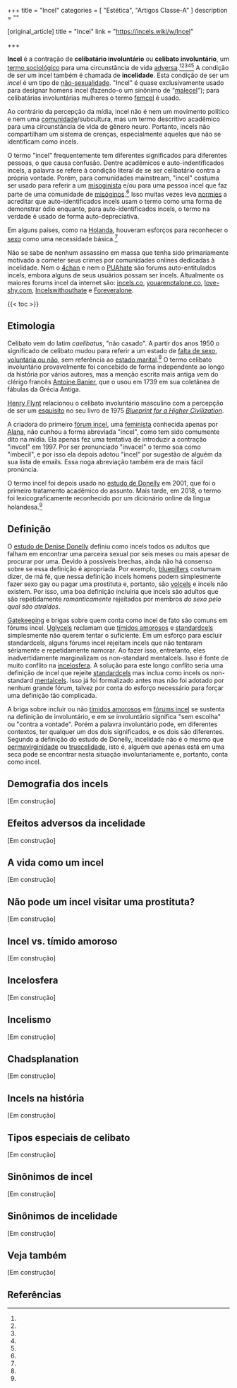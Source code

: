 +++
title = "Incel"
categories = [ "Estética", "Artigos Classe-A" ]
description = ""

[original_article]
title = "Incel"
link = "https://incels.wiki/w/Incel"

+++

**Incel** é a contração de **celibatário involuntário** ou **celibato involuntário**, um [termo sociológico]() para uma circunstância de vida [adversa](/w/efeitos-adversos-da-incelidad).[^1][^2][^3][^4][^5] A condição de ser um incel também é chamada de **incelidade**. Esta condição de ser um *incel* é um tipo de [não-sexualidade](). "Incel" é quase exclusivamente usado para designar homens incel (fazendo-o um sinônimo de "[malecel]()"); para celibatárias involuntárias mulheres o termo [femcel]() é usado.

Ao contrário da percepção da mídia, incel não é nem um movimento político e nem uma [comunidade]()/subcultura, mas um termo descritivo acadêmico para uma circunstância de vida de gênero neuro. Portanto, incels não compartilham um sistema de crenças, especialmente aqueles que não se identificam como incels.

O termo "incel" frequentemente tem diferentes significados para diferentes pessoas, o que causa confusão. Dentre acadêmicos e auto-indentificados incels, a palavra se refere à condição literal de se ser celibatário contra a própria vontade. Porém, para comunidades mainstream, "incel" costuma ser usado para referir a um [misoginista]() e/ou para uma pessoa incel que faz parte de uma comunidade de [misóginos]().[^6] Isso muitas vezes leva [normies]() a acreditar que auto-identificados incels usam o termo como uma forma de demonstrar ódio enquanto, para auto-identificados incels, o termo na verdade é usado de forma auto-depreciativa.

Em alguns países, como na [Holanda](), houveram esforços para reconhecer o [sexo]() como uma necessidade básica.[^7]

Não se sabe de nenhum assassino em massa que tenha sido primariamente motivado a cometer seus crimes por comunidades onlines dedicadas à incelidade. Nem o [4chan]() e nem o [PUAhate]() são forums auto-entitulados incels, embora alguns de seus usuários possam ser incels. Altualmente os maiores forums incel da internet são: [incels.co](), [youarenotalone.co](), [love-shy.com](), [Incelswithouthate]() e [Foreveralone]().

{{< toc >}}

## Etimologia
Celibato vem do latim *caelibatus*, "não casado". A partir dos anos 1950 o significado de celibato mudou para referir a um estado de [falta de sexo](), [voluntária ou não](), sem referência ao [estado marital]().[^8] O termo celibato involuntário provavelmente foi concebido de forma independente ao longo da história por vários autores, mas a menção escrita mais antiga vem do clérigo francês [Antoine Banier](), que o usou em 1739 em sua coletânea de fábulas da Grécia Antiga.

[Henry Flynt]() relacionou o celibato involuntário masculino com a percepção de ser um [esquisito]() no seu livro de 1975 *[Blueprint for a Higher Civilization]()*.

A criadora do primeiro [fórum incel](), uma [feminista]() conhecida apenas por [Alana](), não cunhou a forma abreviada "incel", como tem sido comumente dito na mídia. Ela apenas fez uma tentativa de introduzir a contração "invcel" em 1997. Por ser pronunciado "invacel" o termo soa como "imbecil", e por isso ela depois adotou "incel" por sugestão de alguém da sua lista de emails. Essa noga abreviação também era de mais fácil pronúncia.

O termo incel foi depois usado no [estudo de Donelly]() em 2001, que foi o primeiro tratamento acadêmico do assunto. Mais tarde, em 2018, o termo foi lexicograficamente reconhecido por um dicionário online da língua holandesa.[^9]

## Definição
O [estudo de Denise Donelly]() definiu como incels todos os adultos que falham em encontrar uma parceira sexual por seis meses ou mais apesar de procurar por uma. Devido à possíveis brechas, ainda não há consenso sobre se essa definição é apropriada. Por exemplo, [bluepillers]() costumam dizer, de má fé, que nessa definição incels homens podem simplesmente fazer sexo gay ou pagar uma prostituta e, portanto, são [volcels]() e incels não existem. Por isso, uma boa definição incluiria que incels são adultos que são repetidamente *romanticamente* rejeitados por membros *do sexo pelo qual são atraídos*.

[Gatekeeping]() e brigas sobre quem conta como incel de fato são comuns em fórums incel. [Uglycels]() reclamam que [tímidos amorosos]() e [standardcels]() simplesmente não querem tentar o suficiente. Em um esforço para escluir standardcels, alguns fórums incel rejeitam incels que não tentaram sériamente e repetidamente namorar. Ao fazer isso, entretanto, eles inadvertidamente marginalizam os non-standard mentalcels. Isso é fonte de muito conflito na [incelosfera](). A solução para este longo conflito seria uma definição de incel que rejeite [standardcels]() mas inclua como incels os non-standard [mentalcels](). Isso já foi formalizado antes mas não foi adotado por nenhum grande fórum, talvez por conta do esforço necessário para forçar uma definição tão complicada.

A briga sobre incluir ou não [tímidos amorosos]() em [fórums incel]() se sustenta na definição de involuntário, e em se involuntário significa "sem escolha" ou "contra a vontade". Porém a palavra involuntário pode, em diferentes contextos, ter qualquer um dos dois significados, e os dois são diferentes. Segundo a definição do estudo de Donelly, incelidade não é o mesmo que [permavirginidade]() ou [truecelidade](), isto é, alguém que apenas está em uma seca pode se encontrar nesta situação involuntariamente e, portanto, conta como incel.

## Demografia dos incels
[Em construção]

## Efeitos adversos da incelidade
[Em construção]

## A vida como um incel
[Em construção]

## Não pode um incel visitar uma prostituta?
[Em construção]

## Incel vs. tímido amoroso
[Em construção]

## Incelosfera
[Em construção]

## Incelismo
[Em construção]

## Chadsplanation
[Em construção]

## Incels na história
[Em construção]

## Tipos especiais de celibato
[Em construção]

## Sinônimos de incel
[Em construção]

## Sinônimos de incelidade
[Em construção]

## Veja também
[Em construção]

## Referências
[^1]:
[^2]:
[^3]:
[^4]:
[^5]:
[^6]:
[^7]:
[^8]:
[^9]:
